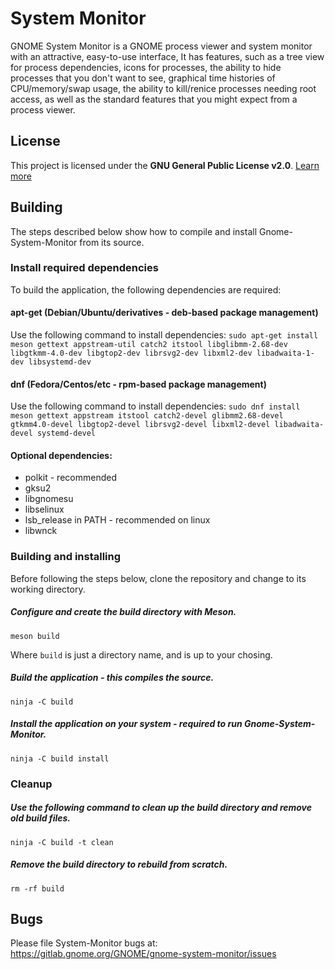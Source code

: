 # System Monitor
GNOME System Monitor is a GNOME process viewer and system monitor with an attractive, 
easy-to-use interface, It has features, such as a tree view for process dependencies,
icons for processes, the ability to hide processes that you don't want to see,
graphical time histories of CPU/memory/swap usage,
the ability to kill/renice processes needing root access,
as well as the standard features that you might expect from a process viewer.

## License
This project is licensed under the **GNU General Public License v2.0**. [Learn more](https://choosealicense.com/licenses/gpl-2.0/)

## Building
The steps described below show how to compile and install Gnome-System-Monitor from its source.

### Install required dependencies
To build the application, the following dependencies are required:

#### apt-get (Debian/Ubuntu/derivatives - deb-based package management)
Use the following command to install dependencies:
`sudo apt-get install meson gettext appstream-util catch2 itstool libglibmm-2.68-dev libgtkmm-4.0-dev libgtop2-dev librsvg2-dev libxml2-dev libadwaita-1-dev libsystemd-dev`

#### dnf (Fedora/Centos/etc - rpm-based package management)
Use the following command to install dependencies:
`sudo dnf install meson gettext appstream itstool catch2-devel glibmm2.68-devel gtkmm4.0-devel libgtop2-devel librsvg2-devel libxml2-devel libadwaita-devel systemd-devel`

#### Optional dependencies:
- polkit - recommended
- gksu2
- libgnomesu
- libselinux
- lsb_release in PATH - recommended on linux
- libwnck


### Building and installing
Before following the steps below, clone the repository and change to its working directory.

##### Configure and create the build directory with Meson.
`meson build`

Where `build` is just a directory name, and is up to your chosing.
##### Build the application - this compiles the source.
`ninja -C build`
 
##### Install the application on your system - required to run Gnome-System-Monitor.
`ninja -C build install`

### Cleanup

##### Use the following command to clean up the build directory and remove old build files.
`ninja -C build -t clean`

##### Remove the build directory to rebuild from scratch.
`rm -rf build`

## Bugs

Please file System-Monitor bugs at:
https://gitlab.gnome.org/GNOME/gnome-system-monitor/issues
